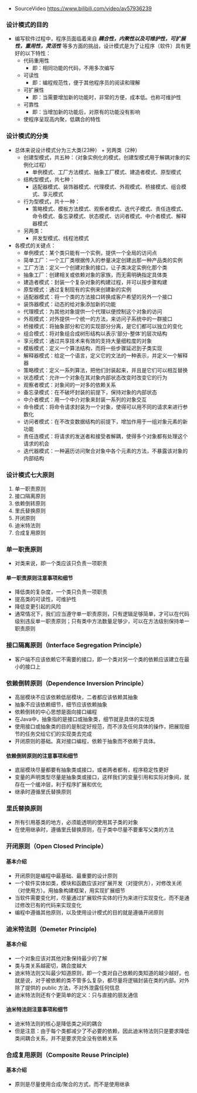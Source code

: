 - SourceVideo https://www.bilibili.com/video/av57936239
### 设计模式的目的
- 编写软件过程中，程序员面临着来自 ***耦合性，内聚性以及可维护性，可扩展性，重用性，灵活性*** 等多方面的挑战，设计模式是为了让程序（软件）具有更好的以下特性：
    - 代码重用性
        - 即：相同功能的代码，不用多次编写
    - 可读性
        - 即：编程规范性，便于其他程序员的阅读和理解
    - 可扩展性
        - 即：当需要增加新的功能时，非常的方便，成本低。也称可维护性
    - 可靠性
        - 即：当增加新的功能后，对原有的功能没有影响
    - 使程序呈现高内聚，低耦合的特性
    
### 设计模式的分类
- 总体来说设计模式分为三大类(23种） + 另两类（2种）
    - 创建型模式，共五种：（对象实例化的模式，创建型模式用于解耦对象的实例化过程）
        - 单例模式、工厂方法模式、抽象工厂模式、建造者模式、原型模式
    - 结构型模式，共七种：
        - 适配器模式、装饰器模式、代理模式、外观模式、桥接模式、组合模式、享元模式
    - 行为型模式，共十一种：
        - 策略模式、模板方法模式、观察者模式、迭代子模式、责任连模式、命令模式、备忘录模式、状态模式、访问者模式、中介者模式、解释器模式
    - 另两类：
        - 并发型模式、线程池模式
- 各模式的关键点：
    - 单例模式：某个类只能有一个实例，提供一个全局的访问点
    - 简单工厂：一个工厂类根据传入的参量决定创建出那一种产品类的实例
    - 工厂方法：定义一个创建对象的接口，让子类决定实例化那个类
    - 抽象工厂：创建相关或依赖对象的家族，而无需明确指定具体类
    - 建造者模式：封装一个复杂对象的构建过程，并可以按步骤构建
    - 原型模式：通过复制现有的实例来创建新的实例
    - 适配器模式：将一个类的方法接口转换成客户希望的另外一个接口
    - 装饰器模式：动态的给对象添加新的功能
    - 代理模式：为其他对象提供一个代理以便控制这个对象的访问
    - 外观模式：对外提供一个统一的方法，来访问子系统中的一群接口
    - 桥接模式：将抽象部分和它的实现部分分离，是它们都可以独立的变化
    - 组合模式：将对象组合成树形结构以表示‘部分-整体’的层次结构
    - 享元模式：通过共享技术来有效的支持大量细粒度的对象
    - 模板模式：定义一个算法结构，而将一些步骤延迟到子类实现
    - 解释器模式：给定一个语言，定义它的文法的一种表示，并定义一个解释器
    - 策略模式：定义一系列算法，把他们封装起来，并且是它们可以相互替换
    - 状态模式：允许一个对象在其对象内部状态改变时改变它的行为
    - 观察者模式：对象间的一对多的依赖关系
    - 备忘录模式：在不破坏封装的前提下，保持对象的内部状态
    - 中介者模式：用一个中介对象来封装一系列的对象交互
    - 命令模式：将命令请求封装为一个对象，使得可以用不同的请求来进行参数化
    - 访问者模式：在不改变数据结构的前提下，增加作用于一组对象元素的新功能
    - 责任连模式：将请求的发送者和接受者解耦，使得多个对象都有处理这个请求的机会
    - 迭代器模式：一种遍历访问聚合对象中各个元素的方法，不暴露该对象的内部结构
    
    
    

### 设计模式七大原则
1) 单一职责原则
2) 接口隔离原则
3) 依赖倒转原则
4) 里氏替换原则
5) 开闭原则
6) 迪米特法则
7) 合成复用原则

### 单一职责原则
- 对类来说，即一个类应该只负责一项职责

#### 单一职责原则注意事项和细节
- 降低类的复杂度，一个类只负责一项职责
- 提高类的可读性，可维护性
- 降低变更引起的风险
- 通常情况下，我们应当遵守单一职责原则，只有逻辑足够简单，才可以在代码级别违反单一职责原则；只有类中方法数量足够少，可以在方法级别保持单一职责原则

### 接口隔离原则（Interface Segregation Principle）
- 客户端不应该依赖它不需要的接口，即一个类对另一个类的依赖应该建立在最小的接口上

### 依赖倒转原则（Dependence Inversion Principle）
- 高层模块不应该依赖低层模块，二者都应该依赖其抽象
- 抽象不应该依赖细节，细节应该依赖抽象
- 依赖倒转的中心思想是面向接口编程
- 在Java中，抽象指的是接口或抽象类，细节就是具体的实现类
- 使用接口或抽象类的目的是制定好规范，而不涉及任何具体的操作，把展现细节的任务交给它们的实现类去完成
- 开闭原则的基础。真对接口编程，依赖于抽象而不依赖于具体。

#### 依赖倒转原则的注意事项和细节
- 底层模块尽量都要有抽象类或接口，或者两者都有，程序稳定性更好
- 变量的声明类型尽量是抽象类或接口，这样我们的变量引用和实际对象间，就存在一个缓冲层，利于程序扩展和优化
- 继承时遵循里氏替换原则

### 里氏替换原则
- 所有引用基类的地方，必须能透明的使用其子类的对象
- 在使用继承时，遵循里氏替换原则，在子类中尽量不要重写父类的方法

### 开闭原则（Open Closed Principle）

#### 基本介绍
- 开闭原则是编程中最基础、最重要的设计原则
- 一个软件实体如类，模块和函数应该对扩展开发（对提供方），对修改关闭（对使用方）。用抽象构建框架，用实现扩展细节
- 当软件需要变化时，尽量通过扩展软件实体的行为来进行实现变化，而不是通过修改已有的代码来实现变化
- 编程中遵循其他原则，以及使用设计模式的目的就是遵循开闭原则

### 迪米特法则（Demeter Principle)

#### 基本介绍
- 一个对象应该对其他对象保持最少的了解
- 类与类关系越密切，耦合度越大
- 迪米特法则又叫最少知道原则，即一个类对自己依赖的类知道的越少越好。也就是说，对于被依赖的类不管多么复杂，都尽量将逻辑封装在类的内部。对外除了提供的 public 方法，不对外泄露任何信息
- 迪米特法则还有个更简单的定义：只与直接的朋友通信

#### 迪米特法则注意事项和细节
- 迪米特法则的核心是降低类之间的耦合
- 但是注意：由于每个类都减少了不必要的依赖，因此迪米特法则只是要求降低类间耦合关系，并不是要求完全没有依赖关系

### 合成复用原则（Composite Reuse Principle)

#### 基本介绍
- 原则是尽量使用合成/聚合的方式，而不是使用继承